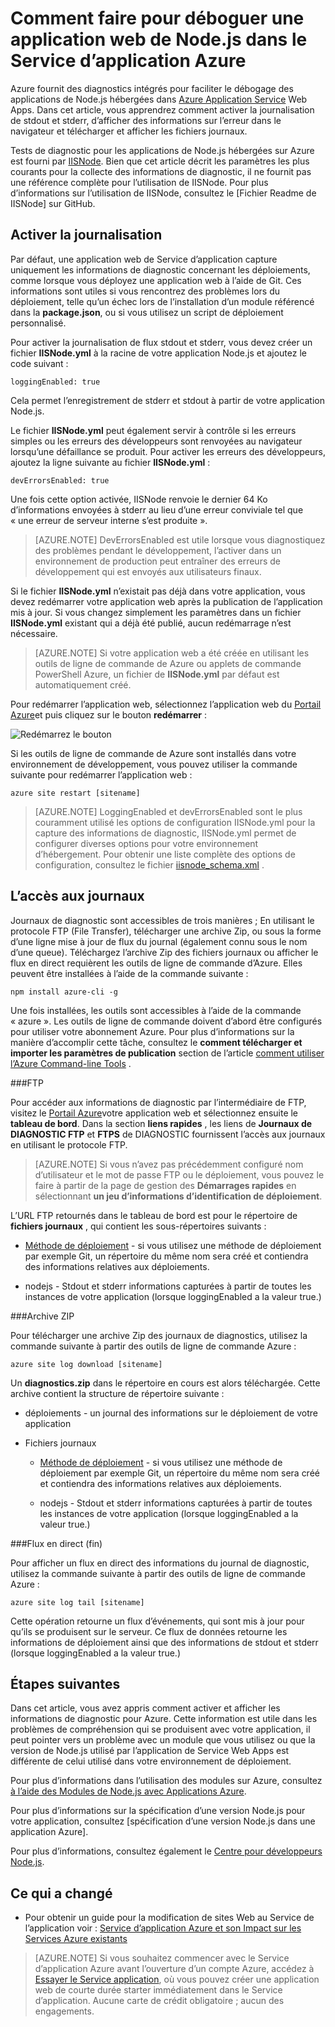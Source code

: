 <properties
    pageTitle="Comment faire pour déboguer une application web de Node.js dans le Service d’application Azure"
    description="Découvrez comment déboguer une application web de Node.js dans le Service d’application Azure."
    tags="azure-portal"
    services="app-service\web"
    documentationCenter="nodejs"
    authors="rmcmurray"
    manager="wpickett"
    editor=""/>

<tags
    ms.service="app-service-web"
    ms.workload="web"
    ms.tgt_pltfrm="na"
    ms.devlang="nodejs"
    ms.topic="article"
    ms.date="08/11/2016"
    ms.author="robmcm"/>

# <a name="how-to-debug-a-nodejs-web-app-in-azure-app-service"></a>Comment faire pour déboguer une application web de Node.js dans le Service d’application Azure

Azure fournit des diagnostics intégrés pour faciliter le débogage des applications de Node.js hébergées dans [Azure Application Service](http://go.microsoft.com/fwlink/?LinkId=529714) Web Apps. Dans cet article, vous apprendrez comment activer la journalisation de stdout et stderr, d’afficher des informations sur l’erreur dans le navigateur et télécharger et afficher les fichiers journaux.

Tests de diagnostic pour les applications de Node.js hébergées sur Azure est fourni par [IISNode]. Bien que cet article décrit les paramètres les plus courants pour la collecte des informations de diagnostic, il ne fournit pas une référence complète pour l’utilisation de IISNode. Pour plus d’informations sur l’utilisation de IISNode, consultez le [Fichier Readme de IISNode] sur GitHub.

<a id="enablelogging"></a>
## <a name="enable-logging"></a>Activer la journalisation

Par défaut, une application web de Service d’application capture uniquement les informations de diagnostic concernant les déploiements, comme lorsque vous déployez une application web à l’aide de Git. Ces informations sont utiles si vous rencontrez des problèmes lors du déploiement, telle qu’un échec lors de l’installation d’un module référencé dans la **package.json**, ou si vous utilisez un script de déploiement personnalisé.

Pour activer la journalisation de flux stdout et stderr, vous devez créer un fichier **IISNode.yml** à la racine de votre application Node.js et ajoutez le code suivant :

    loggingEnabled: true

Cela permet l’enregistrement de stderr et stdout à partir de votre application Node.js.

Le fichier **IISNode.yml** peut également servir à contrôle si les erreurs simples ou les erreurs des développeurs sont renvoyées au navigateur lorsqu’une défaillance se produit. Pour activer les erreurs des développeurs, ajoutez la ligne suivante au fichier **IISNode.yml** :

    devErrorsEnabled: true

Une fois cette option activée, IISNode renvoie le dernier 64 Ko d’informations envoyées à stderr au lieu d’une erreur conviviale tel que « une erreur de serveur interne s’est produite ».

> [AZURE.NOTE] DevErrorsEnabled est utile lorsque vous diagnostiquez des problèmes pendant le développement, l’activer dans un environnement de production peut entraîner des erreurs de développement qui est envoyés aux utilisateurs finaux.

Si le fichier **IISNode.yml** n’existait pas déjà dans votre application, vous devez redémarrer votre application web après la publication de l’application mis à jour. Si vous changez simplement les paramètres dans un fichier **IISNode.yml** existant qui a déjà été publié, aucun redémarrage n’est nécessaire.

> [AZURE.NOTE] Si votre application web a été créée en utilisant les outils de ligne de commande de Azure ou applets de commande PowerShell Azure, un fichier de **IISNode.yml** par défaut est automatiquement créé.

Pour redémarrer l’application web, sélectionnez l’application web du [Portail Azure](https://portal.azure.com)et puis cliquez sur le bouton **redémarrer** :

![Redémarrez le bouton][restart-button]

Si les outils de ligne de commande de Azure sont installés dans votre environnement de développement, vous pouvez utiliser la commande suivante pour redémarrer l’application web :

    azure site restart [sitename]

> [AZURE.NOTE] LoggingEnabled et devErrorsEnabled sont le plus couramment utilisé les options de configuration IISNode.yml pour la capture des informations de diagnostic, IISNode.yml permet de configurer diverses options pour votre environnement d’hébergement. Pour obtenir une liste complète des options de configuration, consultez le fichier [iisnode_schema.xml](https://github.com/tjanczuk/iisnode/blob/master/src/config/iisnode_schema.xml) .

<a id="viewlogs"></a>
## <a name="accessing-logs"></a>L’accès aux journaux

Journaux de diagnostic sont accessibles de trois manières ; En utilisant le protocole FTP (File Transfer), télécharger une archive Zip, ou sous la forme d’une ligne mise à jour de flux du journal (également connu sous le nom d’une queue). Téléchargez l’archive Zip des fichiers journaux ou afficher le flux en direct requièrent les outils de ligne de commande d’Azure. Elles peuvent être installées à l’aide de la commande suivante :

    npm install azure-cli -g

Une fois installées, les outils sont accessibles à l’aide de la commande « azure ». Les outils de ligne de commande doivent d’abord être configurés pour utiliser votre abonnement Azure. Pour plus d’informations sur la manière d’accomplir cette tâche, consultez le **comment télécharger et importer les paramètres de publication** section de l’article [comment utiliser l’Azure Command-line Tools](../xplat-cli-connect.md) .

###<a name="ftp"></a>FTP

Pour accéder aux informations de diagnostic par l’intermédiaire de FTP, visitez le [Portail Azure](https://portal.azure.com)votre application web et sélectionnez ensuite le **tableau de bord**. Dans la section **liens rapides** , les liens de **Journaux de DIAGNOSTIC FTP** et **FTPS** de DIAGNOSTIC fournissent l’accès aux journaux en utilisant le protocole FTP.

> [AZURE.NOTE] Si vous n’avez pas précédemment configuré nom d’utilisateur et le mot de passe FTP ou le déploiement, vous pouvez le faire à partir de la page de gestion des **Démarrages rapides** en sélectionnant **un jeu d’informations d’identification de déploiement**.

L’URL FTP retournés dans le tableau de bord est pour le répertoire de **fichiers journaux** , qui contient les sous-répertoires suivants :

* [Méthode de déploiement](web-sites-deploy.md) - si vous utilisez une méthode de déploiement par exemple Git, un répertoire du même nom sera créé et contiendra des informations relatives aux déploiements.

* nodejs - Stdout et stderr informations capturées à partir de toutes les instances de votre application (lorsque loggingEnabled a la valeur true.)

###<a name="zip-archive"></a>Archive ZIP

Pour télécharger une archive Zip des journaux de diagnostics, utilisez la commande suivante à partir des outils de ligne de commande Azure :

    azure site log download [sitename]

Un **diagnostics.zip** dans le répertoire en cours est alors téléchargée. Cette archive contient la structure de répertoire suivante :

* déploiements - un journal des informations sur le déploiement de votre application

* Fichiers journaux

    * [Méthode de déploiement](web-sites-deploy.md) - si vous utilisez une méthode de déploiement par exemple Git, un répertoire du même nom sera créé et contiendra des informations relatives aux déploiements.

    * nodejs - Stdout et stderr informations capturées à partir de toutes les instances de votre application (lorsque loggingEnabled a la valeur true.)

###<a name="live-stream-tail"></a>Flux en direct (fin)

Pour afficher un flux en direct des informations du journal de diagnostic, utilisez la commande suivante à partir des outils de ligne de commande Azure :

    azure site log tail [sitename]

Cette opération retourne un flux d’événements, qui sont mis à jour pour qu’ils se produisent sur le serveur. Ce flux de données retourne les informations de déploiement ainsi que des informations de stdout et stderr (lorsque loggingEnabled a la valeur true.)

<a id="nextsteps"></a>
## <a name="next-steps"></a>Étapes suivantes

Dans cet article, vous avez appris comment activer et afficher les informations de diagnostic pour Azure. Cette information est utile dans les problèmes de compréhension qui se produisent avec votre application, il peut pointer vers un problème avec un module que vous utilisez ou que la version de Node.js utilisé par l’application de Service Web Apps est différente de celui utilisé dans votre environnement de déploiement.

Pour plus d’informations dans l’utilisation des modules sur Azure, consultez [à l’aide des Modules de Node.js avec Applications Azure](../nodejs-use-node-modules-azure-apps.md).

Pour plus d’informations sur la spécification d’une version Node.js pour votre application, consultez [spécification d’une version Node.js dans une application Azure].

Pour plus d’informations, consultez également le [Centre pour développeurs Node.js](/develop/nodejs/).

## <a name="whats-changed"></a>Ce qui a changé
* Pour obtenir un guide pour la modification de sites Web au Service de l’application voir : [Service d’application Azure et son Impact sur les Services Azure existants](http://go.microsoft.com/fwlink/?LinkId=529714)

>[AZURE.NOTE] Si vous souhaitez commencer avec le Service d’application Azure avant l’ouverture d’un compte Azure, accédez à [Essayer le Service application](http://go.microsoft.com/fwlink/?LinkId=523751), où vous pouvez créer une application web de courte durée starter immédiatement dans le Service d’application. Aucune carte de crédit obligatoire ; aucun des engagements.

[IISNode]: https://github.com/tjanczuk/iisnode
[Fichier Lisezmoi de IISNode]: https://github.com/tjanczuk/iisnode#readme
[How to Use The Azure Command-Line Interface]: ../xplat-cli-install.md
[Using Node.js Modules with Azure Applications]: ../nodejs-use-node-modules-azure-apps.md
[Spécification d’une version de Node.js dans une application Azure]: ../nodejs-specify-node-version-azure-apps.md

[restart-button]: ./media/web-sites-nodejs-debug/restartbutton.png
 
